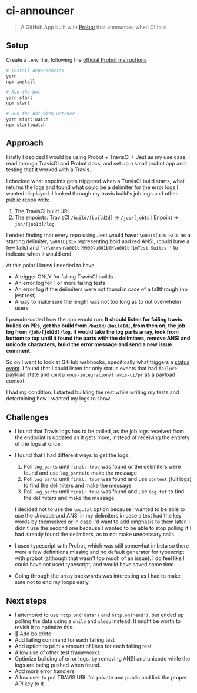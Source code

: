 # ci-announcer

> A GitHub App built with [Probot](https://github.com/probot/probot) that announces when CI fails

## Setup

Create a `.env` file, following the [official Probot instructions](https://probot.github.io/docs/development/#configuring-a-github-app)

```sh
# Install dependencies
yarn
npm install

# Run the bot
yarn start
npm start

# Run the bot with watcher
yarn start:watch
npm start:watch
```

## Approach

Firstly I decided I would be using Probot + TravisCI + Jest as my use case. I read through TravisCI and Probot docs, and set up a small probot app and testing that it worked with a Travis.

I checked what enpoints gets triggered when a TravisCI build starts, what returns the logs and found what could be a delimiter for the error logs I wanted displayed. I looked through my travis build's job logs and other public repos with:

1.  The TravisCI build URL
2.  The enpoints: TravisCI `/build/[buildId]` -> `/job/[jobId]` Enpoint -> `job/[jobId]/log`

I ended finding that every repo using Jest would have: `\u001b[31m FAIL` as a starting delimiter, `\u001b[31m` representing bold and red ANSI, (could have a few fails) and `'\r\n\r\n\u001b[999D\u001b[K\u001b[1mTest Suites:'` to indicate when it would end.

At this point I knew I needed to have

- A trigger ONLY for failing TravisCI builds
- An error log for 1 or more failing tests
- An error log if the delimiters were not found in case of a fallthrough (no jest test)
- A way to make sure the length was not too long as to not overwhelm users.

I pseudo-coded how the app would run:
**It should listen for failing travis builds on PRs, get the build from `/build/[buildId]`, from then on, the job log from `/job/[jobId]/log`. It would take the log parts array, look from bottom to top until it found the parts with the delimiters, remove ANSI and unicode characters, build the error message and send a new issue comment.**

So on I went to look at GitHub webhooks, specifically what triggers a [status event](https://developer.github.com/v3/activity/events/types/#statusevent). I found that I could listen for only status events that had `failure` payload state and `continuous-integration/travis-ci/pr` as a payload context.

I had my condition. I started building the rest while writing my tests and determining how I wanted my logs to show.

## Challenges

- I found that Travis logs has to be polled, as the job logs received from the endpoint is updated as it gets more, instead of receiving the entirety of the logs at once.

- I found that I had different ways to get the logs:

  1.  Poll `log_parts` until `final: true` was found or the delimiters were found and use `log_parts` to make the message
  2.  Poll `log_parts` until `final: true` was found and use `content` (full logs) to find the delimiters and make the message
  3.  Poll `log_parts` until `final: true` was found and use `log.txt` to find the delimiters and make the message.

  I decided not to use the `log.txt` option because I wanted to be able to use the Unicode and ANSI in my delimiters in case a test had the key words by themselves or in case I'd want to add emphasis to them later. I didn't use the second one because I wanted to be able to stop polling if I had already found the delimiters, as to not make unecessary calls.

- I used typescript with Probot, which was still somewhat in beta so there were a few definitions missing and no default generator for typescript with probot (although that wasn't too much of an issue). I do feel like I could have not used typescript, and would have saved some time.
- Going through the array backwards was interesting as I had to make sure not to end my loops early.

## Next steps

- I attempted to use `http.on('data')` and `http.on('end')`, but ended up polling the data using a `while` and `sleep` instead. It might be worth to revisit it to optimize this.
- 🎨 Add bold/etc
- Add failing command for each failing test
- Add option to print x amount of lines for each failing test
- Allow use of other test frameworks
- Optimize building of error logs, by removing ANSI and unicode while the logs are being pushed when found.
- Add more error handlers
- Allow user to put TRAVIS URL for private and public and link the proper API key to it
